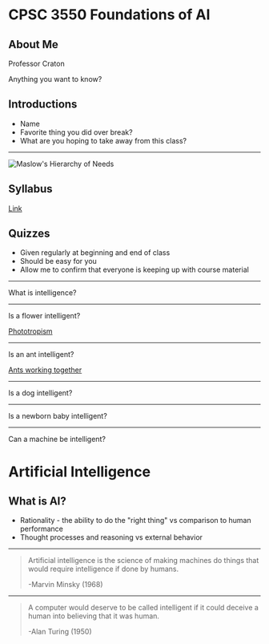CPSC 3550 Foundations of AI
===========================

About Me
--------

Professor Craton

Anything you want to know?

Introductions
-------------

- Name
- Favorite thing you did over break?
- What are you hoping to take away from this class?

---

![Maslow's Hierarchy of Needs](https://upload.wikimedia.org/wikipedia/commons/thumb/3/33/MaslowsHierarchyOfNeeds.svg/640px-MaslowsHierarchyOfNeeds.svg.png)

Syllabus
--------

[Link](../syllabus.html)

Quizzes
-------

- Given regularly at beginning and end of class
- Should be easy for you
- Allow me to confirm that everyone is keeping up with course material

---

What is intelligence?

---

Is a flower intelligent?

[Phototropism](https://www.youtube.com/watch?v=DhITXtENPrU)

---

Is an ant intelligent?

[Ants working together](https://www.youtube.com/watch?v=IQW_K8rq1N4)

---

Is a dog intelligent?

---

Is a newborn baby intelligent?

---

Can a machine be intelligent?

Artificial Intelligence
=======================

What is AI?
-----------

- Rationality - the ability to do the "right thing" vs comparison to human performance
- Thought processes and reasoning vs external behavior

---

> Artificial intelligence is the science of making machines do things that would require intelligence if done by humans.
>
> -Marvin Minsky (1968)

---

> A computer would deserve to be called intelligent if it could deceive a human into believing that it was human. 
>
> -Alan Turing (1950)

